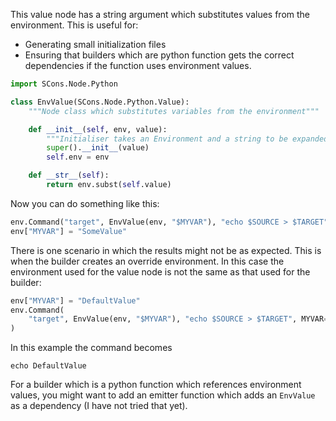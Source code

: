 This value node has a string argument which substitutes values from the environment. This is useful for:

* Generating small initialization files
* Ensuring that builders which are python function gets the correct dependencies if the function uses environment values.

```python
import SCons.Node.Python

class EnvValue(SCons.Node.Python.Value):
    """Node class which substitutes variables from the environment"""

    def __init__(self, env, value):
        """Initialiser takes an Environment and a string to be expanded."""
        super().__init__(value)
        self.env = env

    def __str__(self):
        return env.subst(self.value)
```
Now you can do something like this:


```python
env.Command("target", EnvValue(env, "$MYVAR"), "echo $SOURCE > $TARGET")
env["MYVAR"] = "SomeValue"
```
There is one scenario in which the results might not be as expected. This is when the builder creates an override environment. In this case the environment used for the value node is not the same as that used for the builder:


```python
env["MYVAR"] = "DefaultValue"
env.Command(
    "target", EnvValue(env, "$MYVAR"), "echo $SOURCE > $TARGET", MYVAR="SomeValue"
)
```
In this example the command becomes


```console
echo DefaultValue
```

For a builder which is a python function which references environment values, you might want to add an emitter function which adds an `EnvValue` as a dependency (I have not tried that yet).
